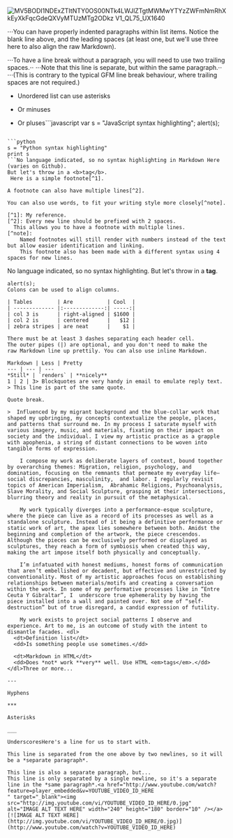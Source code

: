 
![MV5BODI1NDExZTItNTY0OS00NTk4LWJlZTgtMWMwYTYzZWFmNmRhXkEyXkFqcGdeQXVyMTUzMTg2ODkz _V1_QL75_UX1640_](https://github.com/user-attachments/assets/590e9d6e-8e38-451a-9a4d-d7586b319849)

⋅⋅⋅You can have properly indented paragraphs within list items. Notice the blank line above, and the leading spaces (at least one, but we'll use three here to also align the raw Markdown).

⋅⋅⋅To have a line break without a paragraph, you will need to use two trailing spaces.⋅⋅
⋅⋅⋅Note that this line is separate, but within the same paragraph.⋅⋅
⋅⋅⋅(This is contrary to the typical GFM line break behaviour, where trailing spaces are not required.)

* Unordered list can use asterisks
- Or minuses
+ Or pluses```javascript
var s = "JavaScript syntax highlighting";
alert(s);
```
 
```python
s = "Python syntax highlighting"
print s
```No language indicated, so no syntax highlighting in Markdown Here (varies on Github). 
But let's throw in a <b>tag</b>.
 Here is a simple footnote[^1].

A footnote can also have multiple lines[^2].  

You can also use words, to fit your writing style more closely[^note].

[^1]: My reference.
[^2]: Every new line should be prefixed with 2 spaces.  
  This allows you to have a footnote with multiple lines.
[^note]:
    Named footnotes will still render with numbers instead of the text but allow easier identification and linking.  
    This footnote also has been made with a different syntax using 4 spaces for new lines.
```
No language indicated, so no syntax highlighting. 
But let's throw in a <b>tag</b>.
```var s = "JavaScript syntax highlighting";
alert(s);
Colons can be used to align columns.

| Tables        | Are           | Cool  |
| ------------- |:-------------:| -----:|
| col 3 is      | right-aligned | $1600 |
| col 2 is      | centered      |   $12 |
| zebra stripes | are neat      |    $1 |

There must be at least 3 dashes separating each header cell.
The outer pipes (|) are optional, and you don't need to make the 
raw Markdown line up prettily. You can also use inline Markdown.

Markdown | Less | Pretty
--- | --- | ---
*Still* | `renders` | **nicely**
1 | 2 | 3> Blockquotes are very handy in email to emulate reply text.
> This line is part of the same quote.

Quote break.

>  Influenced by my migrant background and the blue-collar work that shaped my upbringing, my concepts contextualize the people, places, and patterns that surround me. In my process I saturate myself with various imagery, music, and materials, fixating on their impact on society and the individual. I view my artistic practice as a grapple with apophenia, a string of distant connections to be woven into tangible forms of expression.

    I compose my work as deliberate layers of context, bound together by overarching themes: Migration, religion, psychology, and domination, focusing on the remnants that permeate my everyday life— social discrepancies, masculinity,  and labor. I regularly revisit topics of American Imperialism,  Abrahamic Religions, Psychoanalysis, Slave Morality, and Social Sculpture, grasping at their intersections, blurring theory and reality in pursuit of the metaphysical.

    My work typically diverges into a performance-esque sculpture, where the piece can live as a record of its processes as well as a standalone sculpture. Instead of it being a definitive performance or static work of art, the apex lies somewhere between both. Amidst the beginning and completion of the artwork, the piece crescendos. Although the pieces can be exclusively performed or displayed as sculptures, they reach a form of symbiosis when created this way, making the art impose itself both physically and conceptually.

    I’m infatuated with honest mediums, honest forms of communication that aren’t embellished or decadent, but effective and unrestricted by conventionality. Most of my artistic approaches focus on establishing relationships between materials/motifs and creating a conversation within the work. In some of my performative processes like in “Entre Ceuta Y Gibraltar”, I  underscore true ephemerality by having the piece installed into a wall and painted over. Not one of “self-destruction” but of true disregard, a candid expression of futility.

    My work exists to project social patterns I observe and experience. Art to me, is an outcome of study with the intent to dismantle facades. <dl>
  <dt>Definition list</dt>
  <dd>Is something people use sometimes.</dd>

  <dt>Markdown in HTML</dt>
  <dd>Does *not* work **very** well. Use HTML <em>tags</em>.</dd>
</dl>Three or more...

---

Hyphens

***

Asterisks

___

UnderscoresHere's a line for us to start with.

This line is separated from the one above by two newlines, so it will be a *separate paragraph*.

This line is also a separate paragraph, but...
This line is only separated by a single newline, so it's a separate line in the *same paragraph*.<a href="http://www.youtube.com/watch?feature=player_embedded&v=YOUTUBE_VIDEO_ID_HERE
" target="_blank"><img src="http://img.youtube.com/vi/YOUTUBE_VIDEO_ID_HERE/0.jpg" 
alt="IMAGE ALT TEXT HERE" width="240" height="180" border="10" /></a>[![IMAGE ALT TEXT HERE](http://img.youtube.com/vi/YOUTUBE_VIDEO_ID_HERE/0.jpg)](http://www.youtube.com/watch?v=YOUTUBE_VIDEO_ID_HERE)
